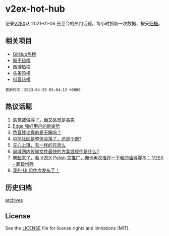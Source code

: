 # v2ex-hot-hub

 记录[V2EX](https://www.v2ex.com/)从 2021-01-06 日至今的热门话题。每小时抓取一次数据，按天[归档](archives)。
 
 ## 相关项目

- [GitHub热榜](https://github.com/lonnyzhang423/github-hot-hub)
- [知乎热榜](https://github.com/lonnyzhang423/zhihu-hot-hub)
- [微博热榜](https://github.com/lonnyzhang423/weibo-hot-hub)
- [头条热榜](https://github.com/lonnyzhang423/toutiao-hot-hub)
- [抖音热榜](https://github.com/lonnyzhang423/douyin-hot-hub)


 `更新时间：2023-04-29 03:04:13 +0800`

## 热议话题

1. [感觉被侮辱了，但又感觉是事实](https://www.v2ex.com/t/936199)
1. [Edge 强奸用户的新姿势](https://www.v2ex.com/t/936115)
1. [色盲悖论真的是无解吗？](https://www.v2ex.com/t/936217)
1. [中简社区是整体没落了，还是个例?](https://www.v2ex.com/t/936268)
1. [无心上班，有一样的兄弟么](https://www.v2ex.com/t/936128)
1. [局域网内传输文件最快的方案或软件是什么?](https://www.v2ex.com/t/936118)
1. [卷起来了，看 V2EX Polish 又推广，俺也再次推荐一下我的油猴脚本： V2EX - 超级增强](https://www.v2ex.com/t/936203)
1. [我的 UI 组件库发布了！](https://www.v2ex.com/t/936264)

## 历史归档

[archives](archives)

## License

See the [LICENSE](LICENSE) file for license rights and limitations (MIT).
